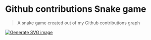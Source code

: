 # Github contributions Snake game

> A snake game created out of my Github contributions graph

[![Generate SVG image](https://github.com/scriptex/github-contributions-snake/actions/workflows/cron.yml/badge.svg)](https://github.com/scriptex/github-contributions-snake/actions/workflows/cron.yml)
